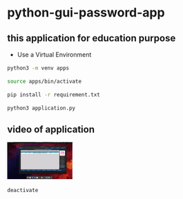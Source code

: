 # python-gui-password-app
## this application for education purpose
 * Use a Virtual Environment
```bash
python3 -m venv apps
```
```bash
source apps/bin/activate
```
```bash
pip install -r requirement.txt
```
```bash
python3 application.py
```
## video of application 
[<img src="https://github.com/hmidani-abdelilah/python-gui-password-app/blob/main/Screenshot%20from%20app.png" width="30%">](https://youtu.be/ydCXS4ZU0Aw "password manager")

```bash
deactivate
```
